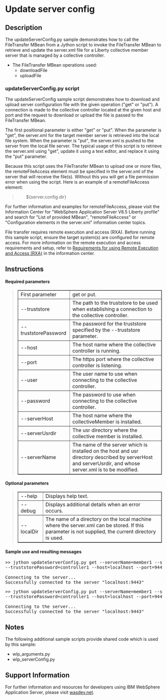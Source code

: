 # Update server config

## Description

The updateServerConfig.py sample demonstrates how to call the FileTransfer MBean from a Jython script to invoke the FileTransfer MBean to retrieve and update the server.xml file for a Liberty collective member server that is managed by a collective controller.

*   The FileTransfer MBean operations used:
    *   downloadFile
    *   uploadFile

### updateServerConfig.py script

The updateServerConfig sample script demonstrates how to download and upload server configuration file with the given operation ("get" or "put"). A connection is made to the collective controller located at the given host and port and the request to download or upload the file is passed to the FileTransfer MBean.

The first positional parameter is either "get" or "put". When the parameter is "get", the server.xml for the target member server is retrieved into the local file system. When the parameter is "put", the server.xml is pushed to the server from the local file server. The typical usage of this script is to retrieve the server.xml using "get", update it using a text editor, and replace it using the "put" parameter.

Because this script uses the FileTransfer MBean to upload one or more files, the remoteFileAccess element must be specified in the server.xml of the server that will receive the file(s). Without this you will get a file permission error when using the script. Here is an example of a remoteFileAccess element:

> <remoteFileAccess>  
>        <writeDir>${server.config.dir}</writeDir>  
> </remoteFileAccess>

For further information and examples for remoteFileAccess, please visit the Information Center for "WebSphere Application Server V8.5 Liberty profile" and search for "List of provided MBean", "remoteFileAccess" or "Configuration elements in the server.xml" information center topics.

File transfer requires remote execution and access (RXA). Before running this sample script, ensure the target system(s) are configured for remote access. For more information on the remote execution and access requirements and setup, refer to [Requirements for using Remote Execution and Access (RXA)](http://www14.software.ibm.com/webapp/wsbroker/redirect?version=phil&product=was-nd-dist&topic=cins_cim_rxa_requirements) in the information center.


## Instructions


#### Required parameters

> <table border="1" cellpadding="5">
> 
> <tbody>
> 
> <tr>
> 
> <td>First parameter</td>
> 
> <td>get or put.</td>
> 
> </tr>
> 
> <tr>
> 
> <td>--truststore</td>
> 
> <td>The path to the truststore to be used when establishing a connection to the collective controller.</td>
> 
> </tr>
> 
> <tr>
> 
> <td>--truststorePassword</td>
> 
> <td>The password for the truststore specified by the --truststore parameter.</td>
> 
> </tr>
> 
> <tr>
> 
> <td>--host</td>
> 
> <td>The host name where the collective controller is running.</td>
> 
> </tr>
> 
> <tr>
> 
> <td>--port</td>
> 
> <td>The https port where the collective controller is listening.</td>
> 
> </tr>
> 
> <tr>
> 
> <td>--user</td>
> 
> <td>The user name to use when connecting to the collective controller.</td>
> 
> </tr>
> 
> <tr>
> 
> <td>--password</td>
> 
> <td>The password to use when connecting to the collective controller.</td>
> 
> </tr>
> 
> <tr>
> 
> <td>--serverHost</td>
> 
> <td>The host name where the collectiveMember is installed.</td>
> 
> </tr>
> 
> <tr>
> 
> <td>--serverUsrdir</td>
> 
> <td>The usr directory where the collective member is installed.</td>
> 
> </tr>
> 
> <tr>
> 
> <td>--serverName</td>
> 
> <td>The name of the server which is installed on the host and usr directory described by serverHost and serverUsrdir, and whose server.xml is to be modified.</td>
> 
> </tr>
> 
> </tbody>
> 
> </table>

#### Optional parameters

> <table border="1" cellpadding="5">
> 
> <tbody>
> 
> <tr>
> 
> <td>--help</td>
> 
> <td>Displays help text.</td>
> 
> </tr>
> 
> <tr>
> 
> <td>--debug</td>
> 
> <td>Displays additional details when an error occurs.</td>
> 
> </tr>
> 
> <tr>
> 
> <td>--localDir</td>
> 
> <td>The name of a directory on the local machine where the server.xml can be stored. If this parameter is not supplied, the current directory is used.</td>
> 
> </tr>
> 
> </tbody>
> 
> </table>

#### Sample use and resulting messages

<pre class="code">>> jython updateServerConfig.py get --serverName=member1 --serverHost=myhost.austin.ibm.com --serverUsrdir=C:\Liberty\usr --truststore=C:\Liberty\usr\servers\controller1\resources\security\trust.jks 
--truststorePassword=controller1 --host=localhost --port=9443 --user=admin --password=adminpwd --localDir=C:\temp\user\config\member1

Connecting to the server...
Successfully connected to the server "localhost:9443"
</pre>

<pre class="code">>> jython updateServerConfig.py put --serverName=member1 --serverHost=myhost.austin.ibm.com --serverUserdir=C:\Liberty\usr --truststore=C:\Liberty\usr\servers\controller1\resources\security\trust.jks 
--truststorePassword=controller1 --host=localhost --port=9443 --user=admin --password=adminpwd --localDir=C:\temp\user\config\member1

Connecting to the server...
Successfully connected to the server "localhost:9443"
</pre>

## Notes

The following additional sample scripts provide shared code which is used by this sample:

*   wlp_arguments.py
*   wlp_serverConfig.py

## Support Information

For further information and resources for developers using IBM WebSphere Application Server, please visit [wasdev.net](http://wasdev.net).
